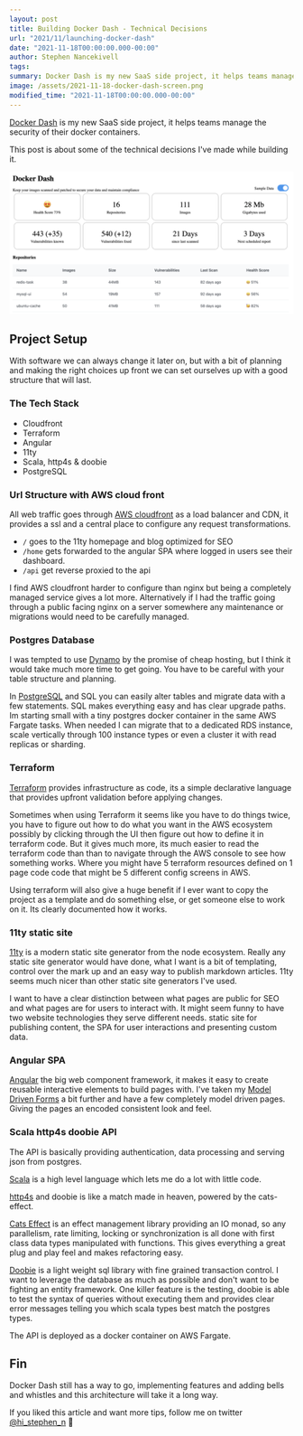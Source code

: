 ```yaml
---
layout: post
title: Building Docker Dash - Technical Decisions
url: "2021/11/launching-docker-dash"
date: "2021-11-18T00:00:00.000-00:00"
author: Stephen Nancekivell
tags:
summary: Docker Dash is my new SaaS side project, it helps teams manage the security of their docker containers. This post is about some of the technical decisions I've made while building it.
image: /assets/2021-11-18-docker-dash-screen.png
modified_time: "2021-11-18T00:00:00.000-00:00"
---
```


[Docker Dash](https://dockerdash.com) is my new SaaS side project, it helps teams manage the security of their docker containers.

This post is about some of the technical decisions I've made while building it.

![Docker Dash](/assets/2021-11-18-docker-dash-screen.png)

## Project Setup

With software we can always change it later on, but with a bit of planning and making the right choices up front we can set ourselves up with a good structure that will last.

### The Tech Stack

- Cloudfront
- Terraform
- Angular
- 11ty
- Scala, http4s & doobie
- PostgreSQL

### Url Structure with AWS cloud front

All web traffic goes through [AWS cloudfront](https://aws.amazon.com/cloudfront/) as a load balancer and CDN, it provides a ssl and a central place to configure any request transformations.

- `/` goes to the 11ty homepage and blog optimized for SEO
- `/home` gets forwarded to the angular SPA where logged in users see their dashboard.
- `/api` get reverse proxied to the api

I find AWS cloudfront harder to configure than nginx but being a completely managed service gives a lot more. Alternatively if I had the traffic going through a public facing nginx on a server somewhere any maintenance or migrations would need to be carefully managed.

### Postgres Database

I was tempted to use [Dynamo](https://aws.amazon.com/dynamodb) by the promise of cheap hosting, but I think it would take much more time to get going. You have to be careful with your table structure and planning.

In [PostgreSQL](https://www.postgresql.org/) and SQL you can easily alter tables and migrate data with a few statements. SQL makes everything easy and has clear upgrade paths. Im starting small with a tiny postgres docker container in the same AWS Fargate tasks. When needed I can migrate that to a dedicated RDS instance, scale vertically through 100 instance types or even a cluster it with read replicas or sharding.

### Terraform

[Terraform](https://www.terraform.io/) provides infrastructure as code, its a simple declarative language that provides upfront validation before applying changes.

Sometimes when using Terraform it seems like you have to do things twice, you have to figure out how to do what you want in the AWS ecosystem possibly by clicking through the UI then figure out how to define it in terraform code. But it gives much more, its much easier to read the terraform code than than to navigate through the AWS console to see how something works. Where you might have 5 terraform resources defined on 1 page code code that might be 5 different config screens in AWS.

Using terraform will also give a huge benefit if I ever want to copy the project as a template and do something else, or get someone else to work on it. Its clearly documented how it works.

### 11ty static site

[11ty](https://www.11ty.dev/) is a modern static site generator from the node ecosystem. Really any static site generator would have done, what I want is a bit of templating, control over the mark up and an easy way to publish markdown articles. 11ty seems much nicer than other static site generators I've used.

I want to have a clear distinction between what pages are public for SEO and what pages are for users to interact with. It might seem funny to have two website technologies they serve different needs. static site for publishing content, the SPA for user interactions and presenting custom data.

### Angular SPA

[Angular](https://angular.io/) the big web component framework, it makes it easy to create reusable interactive elements to build pages with. I've taken my [Model Driven Forms](https://stephenn.com/2020/06/angular-model-driven-forms.html) a bit further and have a few completely model driven pages. Giving the pages an encoded consistent look and feel.

### Scala http4s doobie API

The API is basically providing authentication, data processing and serving json from postgres.

[Scala](https://www.scala-lang.org/) is a high level language which lets me do a lot with little code.

[http4s](https://http4s.org/) and doobie is like a match made in heaven, powered by the cats-effect.

[Cats Effect](https://typelevel.org/cats-effect/) is an effect management library providing an IO monad, so any parallelism, rate limiting, locking or synchronization is all done with first class data types manipulated with functions. This gives everything a great plug and play feel and makes refactoring easy.

[Doobie](https://tpolecat.github.io/doobie/) is a light weight sql library with fine grained transaction control. I want to leverage the database as much as possible and don't want to be fighting an entity framework. One killer feature is the testing, doobie is able to test the syntax of queries without executing them and provides clear error messages telling you which scala types best match the postgres types.

The API is deployed as a docker container on AWS Fargate.

## Fin

Docker Dash still has a way to go, implementing features and adding bells and whistles and this architecture will take it a long way.

If you liked this article and want more tips, follow me on twitter [@hi_stephen_n](https://twitter.com/hi_stephen_n) 💙
